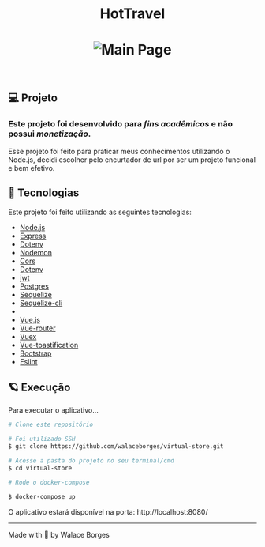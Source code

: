 <h1 align="center">
  HotTravel
</h1>
<h1 align="center">
    <img alt="Main Page" src="https://thumbs.dreamstime.com/b/travel-banner-flat-vector-vacation-design-set-concept-illustration-54835759.jpg" />
</h1>

<br>

## 💻 Projeto

### Este projeto foi desenvolvido para *fins acadêmicos* e não possui *monetização*.

Esse projeto foi feito para praticar meus conhecimentos utilizando o Node.js, decidi escolher pelo encurtador de url por ser um projeto funcional e bem efetivo.

## 🧪 Tecnologias

Este projeto foi feito utilizando as seguintes tecnologias:

- [Node.js](https://nodejs.org/en/)
- [Express](https://expressjs.com/)
- [Dotenv](https://www.npmjs.com/package/dotenv)
- [Nodemon](https://www.npmjs.com/package/nodemon)
- [Cors](https://www.npmjs.com/package/nodemon)
- [Dotenv](https://www.npmjs.com/package/nodemon)
- [jwt](https://www.npmjs.com/package/nodemon)
- [Postgres](https://www.npmjs.com/package/nodemon)
- [Sequelize](https://www.npmjs.com/package/nodemon)
- [Sequelize-cli](https://www.npmjs.com/package/nodemon)
- 
- [Vue.js](https://www.npmjs.com/package/nodemon)
- [Vue-router](https://www.npmjs.com/package/nodemon)
- [Vuex](https://www.npmjs.com/package/nodemon)
- [Vue-toastification](https://www.npmjs.com/package/nodemon)
- [Bootstrap](https://www.npmjs.com/package/nodemon)
- [Eslint](https://www.npmjs.com/package/nodemon)

## 🪐 Execução 

Para executar o aplicativo...

```bash
# Clone este repositório

# Foi utilizado SSH
$ git clone https://github.com/walaceborges/virtual-store.git

# Acesse a pasta do projeto no seu terminal/cmd
$ cd virtual-store

# Rode o docker-compose

$ docker-compose up

```

O aplicativo estará disponível na porta: http://localhost:8080/

---

Made with 🧡 by Walace Borges
